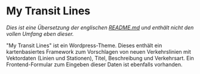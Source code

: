 # My Transit Lines
*Dies ist eine Übersetzung der englischen [README.md](README.md) und enthält nicht den vollen Umfang eben dieser.*

"My Transit Lines" ist ein Wordpress-Theme. Dieses enthält ein kartenbasiertes Framework zum Vorschlagen von neuen Verkehrslinien mit Vektordaten (Linien und Stationen), Titel, Beschreibung und Verkehrsart. Ein Frontend-Formular zum Eingeben dieser Daten ist ebenfalls vorhanden.
